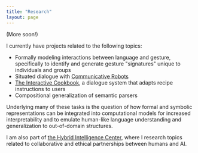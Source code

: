 ```yaml
---
title: "Research"
layout: page
---
```


(More soon!)

I currently have projects related to the following topics: 

- Formally modeling interactions between language and gesture, specifically to identify and generate gesture "signatures" unique to individuals and groups
- Situated dialogue with [Communicative Robots](http://makerobotstalk.nl/)
- [The Interactive Cookbook](https://github.com/interactive-cookbook), a dialogue system that adapts recipe instructions to users
- Compositional generalization of semantic parsers

Underlying many of these tasks is the question of how formal and symbolic representations can be integrated into computational models for increased interpretability and to emulate human-like language understanding and generalization to out-of-domain structures. 

I am also part of [the Hybrid Intelligence Center](https://www.hybrid-intelligence-centre.nl), where I research topics related to collaborative and ethical partnerships between humans and AI. 
